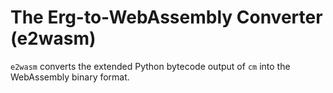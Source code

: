 # The Erg-to-WebAssembly Converter (e2wasm)

`e2wasm` converts the extended Python bytecode output of `cm` into the WebAssembly binary format.
